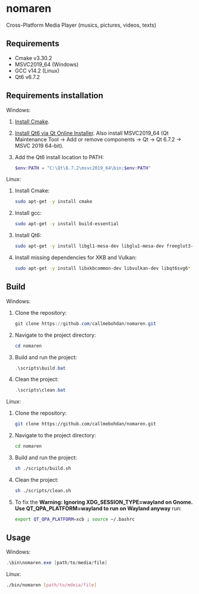 # nomaren

Cross-Platform Media Player (musics, pictures, videos, texts)

## Requirements

 - Cmake v3.30.2
 - MSVC2019_64 (Windows)
 - GCC v14.2 (Linux)
 - Qt6 v6.7.2

## Requirements installation

Windows:

1. [Install Cmake](https://cmake.org/download).

2. [Install Qt6 via Qt Online Installer](https://doc.qt.io/qt-6/qt-online-installation.html).
Also install MSVC2019_64 (Qt Maintenance Tool -> Add or remove components -> Qt -> Qt 6.7.2 -> MSVC 2019 64-bit).

3. Add the Qt6 install location to PATH:

    ```powershell
    $env:PATH = "C:\Qt\6.7.2\msvc2019_64\bin;$env:PATH"
    ```

Linux:

1. Install Cmake:

    ```bash
    sudo apt-get -y install cmake
    ```
  
2. Install gcc:

    ```bash
    sudo apt-get -y install build-essential
    ```

3. Install Qt6:

    ```bash
    sudo apt-get -y install libgl1-mesa-dev libglu1-mesa-dev freeglut3-dev mesa-common-dev qt6-base-dev qt6-base-dev-tools libxcb-cursor0 qt6-multimedia-dev
    ```

4. Install missing dependencies for XKB and Vulkan:

    ```bash
    sudo apt-get -y install libxkbcommon-dev libvulkan-dev libqt6svg6*
    ```

## Build

Windows:

1. Clone the repository:

    ```powershell
    git clone https://github.com/callmebohdan/nomaren.git
    ```

2. Navigate to the project directory:

    ```powershell
    cd nomaren
    ```

3. Build and run the project:

    ```powershell
    .\scripts\build.bat
    ```

4. Clean the project:

    ```powershell
    .\scripts\clean.bat
    ```

Linux:

1. Clone the repository:

    ```bash
    git clone https://github.com/callmebohdan/nomaren.git
    ```

2. Navigate to the project directory:

    ```bash
    cd nomaren
    ```

3. Build and run the project:

    ```bash
    sh ./scripts/build.sh
    ```

4. Clean the project:

    ```bash
    sh ./scripts/clean.sh
    ```

5. To fix the **Warning: Ignoring XDG_SESSION_TYPE=wayland on Gnome. Use QT_QPA_PLATFORM=wayland to run on Wayland anyway** run:

    ```bash
    export QT_QPA_PLATFORM=xcb ; source ~/.bashrc
    ```

## Usage

Windows:

```powershell
.\bin\nomaren.exe [path/to/media/file]
```

Linux:

```bash
./bin/nomaren [path/to/mdeia/file]
```
